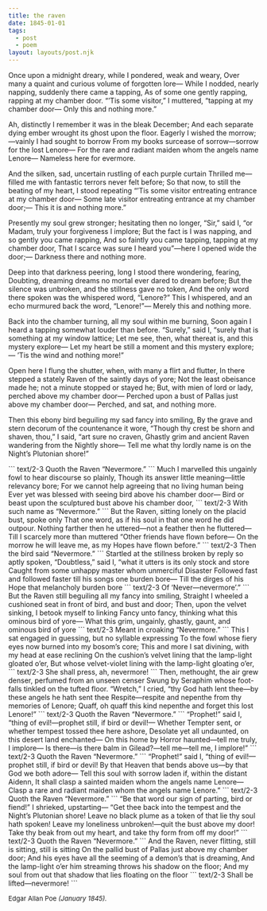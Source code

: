 ```yaml
---
title: the raven
date: 1845-01-01
tags:
  - post
  - poem
layout: layouts/post.njk
---
```


<p>Once upon a midnight dreary, while I pondered, weak and weary,
Over many a quaint and curious volume of forgotten lore—
    While I nodded, nearly napping, suddenly there came a tapping,
As of some one gently rapping, rapping at my chamber door.
“’Tis some visitor,” I muttered, “tapping at my chamber door—
            Only this and nothing more.”</p>

<p>    Ah, distinctly I remember it was in the bleak December;
And each separate dying ember wrought its ghost upon the floor.
    Eagerly I wished the morrow;—vainly I had sought to borrow
    From my books surcease of sorrow—sorrow for the lost Lenore—
For the rare and radiant maiden whom the angels name Lenore—
            Nameless here for evermore.</p>

<p>    And the silken, sad, uncertain rustling of each purple curtain
Thrilled me—filled me with fantastic terrors never felt before;
    So that now, to still the beating of my heart, I stood repeating
    “’Tis some visitor entreating entrance at my chamber door—
Some late visitor entreating entrance at my chamber door;—
            This it is and nothing more.”</p>

<p>    Presently my soul grew stronger; hesitating then no longer,
“Sir,” said I, “or Madam, truly your forgiveness I implore;
    But the fact is I was napping, and so gently you came rapping,
    And so faintly you came tapping, tapping at my chamber door,
That I scarce was sure I heard you”—here I opened wide the door;—
            Darkness there and nothing more.</p>

<p>    Deep into that darkness peering, long I stood there wondering, fearing,
Doubting, dreaming dreams no mortal ever dared to dream before;
    But the silence was unbroken, and the stillness gave no token,
    And the only word there spoken was the whispered word, “Lenore?”
This I whispered, and an echo murmured back the word, “Lenore!”—
            Merely this and nothing more.</p>

<p>    Back into the chamber turning, all my soul within me burning,
Soon again I heard a tapping somewhat louder than before.
    “Surely,” said I, “surely that is something at my window lattice;
      Let me see, then, what thereat is, and this mystery explore—
Let my heart be still a moment and this mystery explore;—
            ’Tis the wind and nothing more!”</p>

<p>    Open here I flung the shutter, when, with many a flirt and flutter,
In there stepped a stately Raven of the saintly days of yore;
    Not the least obeisance made he; not a minute stopped or stayed he;
    But, with mien of lord or lady, perched above my chamber door—
Perched upon a bust of Pallas just above my chamber door—
            Perched, and sat, and nothing more.</p>

<p>Then this ebony bird beguiling my sad fancy into smiling,
By the grave and stern decorum of the countenance it wore,
“Though thy crest be shorn and shaven, thou,” I said, “art sure no craven,
Ghastly grim and ancient Raven wandering from the Nightly shore—
Tell me what thy lordly name is on the Night’s Plutonian shore!”</p>
``` text/2-3
            Quoth the Raven “Nevermore.”
```
    Much I marvelled this ungainly fowl to hear discourse so plainly,
Though its answer little meaning—little relevancy bore;
    For we cannot help agreeing that no living human being
    Ever yet was blessed with seeing bird above his chamber door—
Bird or beast upon the sculptured bust above his chamber door,
``` text/2-3
            With such name as “Nevermore.”
```
    But the Raven, sitting lonely on the placid bust, spoke only
That one word, as if his soul in that one word he did outpour.
    Nothing farther then he uttered—not a feather then he fluttered—
    Till I scarcely more than muttered “Other friends have flown before—
On the morrow he will leave me, as my Hopes have flown before.”
``` text/2-3
            Then the bird said “Nevermore.”
```
    Startled at the stillness broken by reply so aptly spoken,
“Doubtless,” said I, “what it utters is its only stock and store
    Caught from some unhappy master whom unmerciful Disaster
    Followed fast and followed faster till his songs one burden bore—
Till the dirges of his Hope that melancholy burden bore
``` text/2-3
            Of ‘Never—nevermore’.”
```
    But the Raven still beguiling all my fancy into smiling,
Straight I wheeled a cushioned seat in front of bird, and bust and door;
    Then, upon the velvet sinking, I betook myself to linking
    Fancy unto fancy, thinking what this ominous bird of yore—
What this grim, ungainly, ghastly, gaunt, and ominous bird of yore
``` text/2-3
            Meant in croaking “Nevermore.”
```
    This I sat engaged in guessing, but no syllable expressing
To the fowl whose fiery eyes now burned into my bosom’s core;
    This and more I sat divining, with my head at ease reclining
    On the cushion’s velvet lining that the lamp-light gloated o’er,
But whose velvet-violet lining with the lamp-light gloating o’er,
``` text/2-3
            She shall press, ah, nevermore!
```
    Then, methought, the air grew denser, perfumed from an unseen censer
Swung by Seraphim whose foot-falls tinkled on the tufted floor.
    “Wretch,” I cried, “thy God hath lent thee—by these angels he hath sent thee
    Respite—respite and nepenthe from thy memories of Lenore;
Quaff, oh quaff this kind nepenthe and forget this lost Lenore!”
``` text/2-3
            Quoth the Raven “Nevermore.”
```
    “Prophet!” said I, “thing of evil!—prophet still, if bird or devil!—
Whether Tempter sent, or whether tempest tossed thee here ashore,
    Desolate yet all undaunted, on this desert land enchanted—
    On this home by Horror haunted—tell me truly, I implore—
Is there—is there balm in Gilead?—tell me—tell me, I implore!”
``` text/2-3
            Quoth the Raven “Nevermore.”
```
    “Prophet!” said I, “thing of evil!—prophet still, if bird or devil!
By that Heaven that bends above us—by that God we both adore—
    Tell this soul with sorrow laden if, within the distant Aidenn,
    It shall clasp a sainted maiden whom the angels name Lenore—
Clasp a rare and radiant maiden whom the angels name Lenore.”
``` text/2-3
            Quoth the Raven “Nevermore.”
```
    “Be that word our sign of parting, bird or fiend!” I shrieked, upstarting—
“Get thee back into the tempest and the Night’s Plutonian shore!
    Leave no black plume as a token of that lie thy soul hath spoken!
    Leave my loneliness unbroken!—quit the bust above my door!
Take thy beak from out my heart, and take thy form from off my door!”
``` text/2-3
            Quoth the Raven “Nevermore.”
```
    And the Raven, never flitting, still is sitting, still is sitting
On the pallid bust of Pallas just above my chamber door;
    And his eyes have all the seeming of a demon’s that is dreaming,
    And the lamp-light o’er him streaming throws his shadow on the floor;
And my soul from out that shadow that lies floating on the floor
``` text/2-3
            Shall be lifted—nevermore!
```
<p><font size="-1">Edgar Allan Poe <i>(January 1845).</i></font></p>
